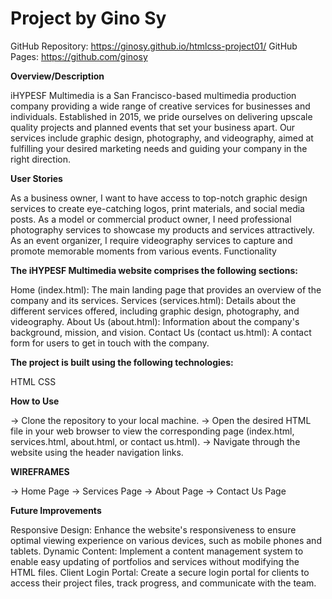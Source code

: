 # Project by Gino Sy

GitHub Repository: https://ginosy.github.io/htmlcss-project01/
GitHub Pages: https://github.com/ginosy

**Overview/Description**

iHYPESF Multimedia is a San Francisco-based multimedia production company providing a wide range of creative services for businesses and individuals. Established in 2015, we pride ourselves on delivering upscale quality projects and planned events that set your business apart. Our services include graphic design, photography, and videography, aimed at fulfilling your desired marketing needs and guiding your company in the right direction.



**User Stories**

As a business owner, I want to have access to top-notch graphic design services to create eye-catching logos, print materials, and social media posts.
As a model or commercial product owner, I need professional photography services to showcase my products and services attractively.
As an event organizer, I require videography services to capture and promote memorable moments from various events.
Functionality



**The iHYPESF Multimedia website comprises the following sections:**

Home (index.html): The main landing page that provides an overview of the company and its services.
Services (services.html): Details about the different services offered, including graphic design, photography, and videography.
About Us (about.html): Information about the company's background, mission, and vision.
Contact Us (contact us.html): A contact form for users to get in touch with the company.



**The project is built using the following technologies:**

HTML
CSS


**How to Use**

→ Clone the repository to your local machine.
→ Open the desired HTML file in your web browser to view the corresponding page (index.html, services.html, about.html, or contact us.html).
→ Navigate through the website using the header navigation links.



**WIREFRAMES** 

→ Home Page
→ Services Page
→ About Page
→ Contact Us Page



**Future Improvements**

Responsive Design: Enhance the website's responsiveness to ensure optimal viewing experience on various devices, such as mobile phones and tablets.
Dynamic Content: Implement a content management system to enable easy updating of portfolios and services without modifying the HTML files.
Client Login Portal: Create a secure login portal for clients to access their project files, track progress, and communicate with the team.

